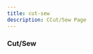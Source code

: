 ```yaml
---
title: cut-sew
description: CCut/Sew Page
---
```


<columns mode="full" number="2" number-m="1" number-s="1">

### Cut/Sew

</columns>